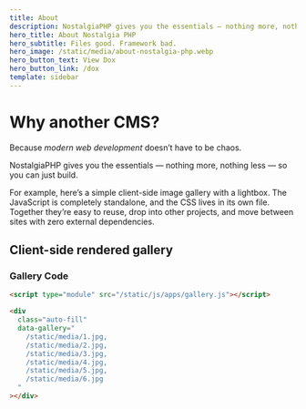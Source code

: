 ```yaml
---
title: About
description: NostalgiaPHP gives you the essentials — nothing more, nothing less — so you can just build.
hero_title: About Nostalgia PHP
hero_subtitle: Files good. Framework bad.
hero_image: /static/media/about-nostalgia-php.webp
hero_button_text: View Dox
hero_button_link: /dox
template: sidebar
---
```


<style>
  pre {
    max-width: 100% !important;
  }
</style>

# Why another CMS?

Because _modern web development_ doesn’t have to be chaos.

NostalgiaPHP gives you the essentials — nothing more, nothing less — so you can just build.

For example, here’s a simple client-side image gallery with a lightbox. The JavaScript is completely standalone, and the CSS lives in its own file. Together they’re easy to reuse, drop into other projects, and move between sites with zero external dependencies.

<span id="gallery-demo"></span>

## Client-side rendered gallery

<script type="module" src="/static/js/apps/gallery.js"></script>

<div class="auto-fill" style="--auto-fill-gap: var(--size-1-5)" data-gallery="/static/media/1.jpg, /static/media/2.jpg, /static/media/3.jpg, /static/media/4.jpg, /static/media/5.jpg, /static/media/6.jpg"></div>

### Gallery Code

```html
<script type="module" src="/static/js/apps/gallery.js"></script>

<div
  class="auto-fill"
  data-gallery="
    /static/media/1.jpg,
    /static/media/2.jpg,
    /static/media/3.jpg,
    /static/media/4.jpg,
    /static/media/5.jpg,
    /static/media/6.jpg
  "
></div>
```
